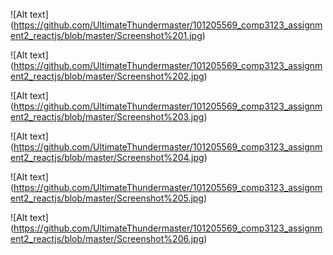 ![Alt text] (https://github.com/UltimateThundermaster/101205569_comp3123_assignment2_reactjs/blob/master/Screenshot%201.jpg)

![Alt text] (https://github.com/UltimateThundermaster/101205569_comp3123_assignment2_reactjs/blob/master/Screenshot%202.jpg)

![Alt text] (https://github.com/UltimateThundermaster/101205569_comp3123_assignment2_reactjs/blob/master/Screenshot%203.jpg)

![Alt text] (https://github.com/UltimateThundermaster/101205569_comp3123_assignment2_reactjs/blob/master/Screenshot%204.jpg)

![Alt text] (https://github.com/UltimateThundermaster/101205569_comp3123_assignment2_reactjs/blob/master/Screenshot%205.jpg)

![Alt text] (https://github.com/UltimateThundermaster/101205569_comp3123_assignment2_reactjs/blob/master/Screenshot%206.jpg)
